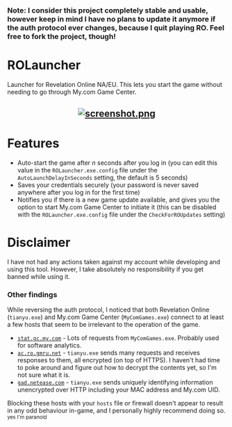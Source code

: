 ### Note: I consider this project completely stable and usable, however keep in mind I have no plans to update it anymore if the auth protocol ever changes, because I quit playing RO. Feel free to fork the project, though!

# ROLauncher

Launcher for Revelation Online NA/EU. This lets you start the game without needing to go through My.com Game Center.

<h2 align="center">
  <a href="https://webtorrent.io"><img src="https://cdn.rawgit.com/zeffy/ROLauncher/master/screenshot.png" alt="screenshot.png"></a>
</h2>

# Features

* Auto-start the game after *n* seconds after you log in (you can edit this value in the `ROLauncher.exe.config` file under the `AutoLaunchDelayInSeconds` setting, the default is 5 seconds)
* Saves your credentials securely (your password is never saved anywhere after you log in for the first time)
* Notifies you if there is a new game update available, and gives you the option to start My.com Game Center to initiate it (this can be disabled with the `ROLauncher.exe.config` file under the `CheckForROUpdates` setting)

# Disclaimer

I have not had any actions taken against my account while developing and using this tool. However, I take absolutely no responsibility if you get banned while using it.

### Other findings

While reversing the auth protocol, I noticed that both Revelation Online (`tianyu.exe`) and My.com Game Center (`MyComGames.exe`) connect to at least a few hosts that seem to be irrelevant to the operation of the game.

* [`stat.gc.my.com`](https://whois.domaintools.com/stat.gc.my.com) - Lots of requests from `MyComGames.exe`. Probably used for software analytics.
* [`ac.ro.gmru.net`](https://whois.domaintools.com/ac.ro.gmru.net) - `tianyu.exe` sends many requests and receives responses to them, all encrypted (on top of HTTPS). I haven't had time to poke around and figure out how to decrypt the contents yet, so I'm not sure what it is.
* [`gad.netease.com`](https://whois.domaintools.com/gad.netease.com) - `tianyu.exe` sends uniquely identifying information unencrypted over HTTP including your MAC address and My.com UID.

Blocking these hosts with your `hosts` file or firewall doesn't appear to result in any odd behaviour in-game, and I personally highly recommend doing so. <sup>yes I'm paranoid</sup>
